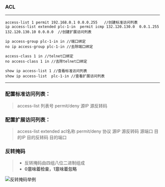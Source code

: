 ### ACL

***   
	access-list 1 permit 192.168.0.1 0.0.0.255   //创建标准访问列表 
	ip access-list extended plc-1-in  permit icmp 132.120.130.0  0.0.1.255  132.120.130.10 0.0.0.0  //创建扩展访问列表
> 

	ip access-group plc-1-in in //端口绑定
	no ip access-group plc-1-in //去除端口绑定
> 

	access-class 1 in //telnet口绑定
	no access-class 1 in //去除telnet口绑定
> 

	show ip access-list 1 //查看标准访问列表
	show ip access-list  plc-1-in //查看扩展访问列表

****
### 配置标准访问列表：
>access-list  列表号  permit/deny  源IP  源反转码

### 配置扩展访问列表：
>access-list extended acl名称 permit/deny 协议 源IP 源反转码 源端口 目的IP 目的反转码 目的端口

### 反转掩码
> - 反转掩码由四组八位二进制组成
> - **0意味着检查，1意味着忽略**

![反转掩码举例](https://i.imgur.com/rn3zyAb.png)

